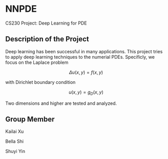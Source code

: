# NNPDE	
CS230 Project: Deep Learning for PDE



## Description of the Project

Deep learning has been successful in many applications. This project tries to apply deep learning techniques to the numerial PDEs. Specificly, we focus on the Laplace problem

$$\Delta u(x,y)=f(x,y)$$

with Dirichlet boundary condition

$$u(x,y) = g_D(x,y)$$

Two dimensions and higher are tested and analyzed. 



## Group Member

Kailai Xu

Bella Shi

Shuyi Yin

